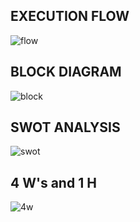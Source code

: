 
## EXECUTION FLOW

![flow](https://user-images.githubusercontent.com/98877131/163234247-baa17d48-bb7f-45c0-8262-2109b145cb48.png)

## BLOCK DIAGRAM

![block](https://user-images.githubusercontent.com/98877131/163234955-2b190c44-85da-4eff-bcf4-0a9e9420e121.png)


## SWOT ANALYSIS
![swot](https://user-images.githubusercontent.com/98877131/162888560-8921b5af-6a05-410f-8ce5-410b9e394b1d.png)

## 4 W's and 1 H
![4w](https://user-images.githubusercontent.com/98877131/162888650-a9a8e59f-7da8-47d0-9348-d6e19a33ac34.png)
